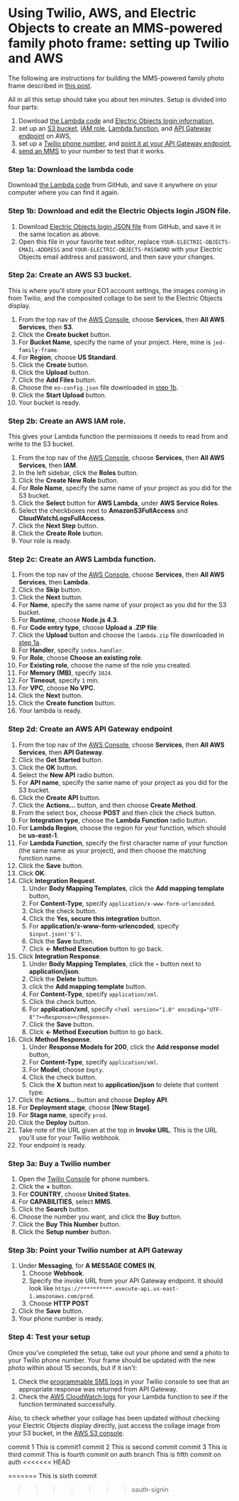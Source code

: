 # Using Twilio, AWS, and Electric Objects to create an MMS-powered family photo frame: setting up Twilio and AWS

The following are instructions for building the MMS-powered family photo frame described in [this post](https://jed.github.io/twil-eo/intro.html).

All in all this setup should take you about ten minutes. Setup is divided into four parts:

1. Download [the Lambda code](#lambda) and [Electric Objects login information](#login),
2. set up an [S3 bucket](#s3), [IAM role](#iam), [Lambda function](#lambda), and [API Gateway endpoint](#apigateway) on AWS,
3. set up a [Twilio phone number](#twilio), and [point it at your API Gateway endpoint](#webhook),
4. [send an MMS](#test) to your number to test that it works.

<a name="lambda"></a>
### Step 1a: Download the lambda code

Download [the Lambda code](https://raw.githubusercontent.com/jed/twil-eo/master/lambda.zip) from GitHub, and save it anywhere on your computer where you can find it again.

<a name="login"></a>
### Step 1b: Download and edit the Electric Objects login JSON file.

1. Download [Electric Objects login JSON file](https://raw.githubusercontent.com/jed/twil-eo/master/eo-config.json) from GitHub, and save it in the same location as above.
2. Open this file in your favorite text editor, replace `YOUR-ELECTRIC-OBJECTS-EMAIL-ADDRESS` and `YOUR-ELECTRIC-OBJECTS-PASSWORD` with your Electric Objects email address and password, and then save your changes.

<a name="s3"></a>
### Step 2a: Create an AWS S3 bucket.

This is where you'll store your EO1 account settings, the images coming in from Twilio, and the composited collage to be sent to the Electric Objects display.

1. From the top nav of the [AWS Console](https://console.aws.amazon.com), choose **Services**, then **All AWS Services**, then **S3**.
2. Click the **Create bucket** button.
3. For **Bucket Name**, specify the name of your project. Here, mine is `jed-family-frame`.
4. For **Region**, choose **US Standard**.
5. Click the **Create** button.
6. Click the **Upload** button.
7. Click the **Add Files** button.
8. Choose the `eo-config.json` file downloaded in [step 1b](#login).
9. Click the **Start Upload** button.
10. Your bucket is ready.

<a name="iam"></a>
### Step 2b: Create an AWS IAM role.

This gives your Lambda function the permissions it needs to read from and write to the S3 bucket.

1. From the top nav of the [AWS Console](https://console.aws.amazon.com), choose **Services**, then **All AWS Services**, then **IAM**.
2. In the left sidebar, click the **Roles** button.
3. Click the **Create New Role** button.
4. For **Role Name**, specify the same name of your project as you did for the S3 bucket.
5. Click the **Select** button for **AWS Lambda**, under **AWS Service Roles**.
6. Select the checkboxes next to **AmazonS3FullAccess** and **CloudWatchLogsFullAccess**.
7. Click the **Next Step** button.
8. Click the **Create Role** button.
9. Your role is ready.

<a name="lambda"></a>
### Step 2c: Create an AWS Lambda function.

1. From the top nav of the [AWS Console](https://console.aws.amazon.com), choose **Services**, then **All AWS Services**, then **Lambda**.
2. Click the **Skip** button.
3. Click the **Next** button.
4. For **Name**, specify the same name of your project as you did for the S3 bucket.
5. For **Runtime**, choose **Node.js 4.3**.
6. For **Code entry type**, choose **Upload a .ZIP file**.
7. Click the **Upload** button and choose the `lambda.zip` file downloaded in [step 1a](#lambda).
8. For **Handler**, specify `index.handler`.
9. For **Role**, choose **Choose an existing role**.
10. For **Existing role**, choose the name of the role you created.
11. For **Memory (MB)**, specify `1024`.
12. For **Timeout**, specify `1` min.
13. For **VPC**, choose **No VPC**.
14. Click the **Next** button.
15. Click the **Create function** button.
16. Your lambda is ready.

<a name="apigateway"></a>
### Step 2d: Create an AWS API Gateway endpoint

1. From the top nav of the [AWS Console](https://console.aws.amazon.com), choose **Services**, then **All AWS Services**, then **API Gateway**.
2. Click the **Get Started** button.
3. Click the **OK** button.
4. Select the **New API** radio button.
5. For **API name**, specify the same name of your project as you did for the S3 bucket.
6. Click the **Create API** button.
7. Click the **Actions...** button, and then choose **Create Method**.
8. From the select box, choose **POST** and then click the check button.
9. For **Integration type**, choose the **Lambda Function** radio button.
10. For **Lambda Region**, choose the region for your function, which should be **us-east-1**.
11. For **Lambda Function**, specify the first character name of your function (the same name as your project), and then choose the matching function name.
12. Click the **Save** button.
13. Click **OK**.
14. Click **Integration Request**.
    1. Under **Body Mapping Templates**, click the **Add mapping template** button,
    2. For **Content-Type**, specify `application/x-www-form-urlencoded`.
    3. Click the check button.
    4. Click the **Yes, secure this integration** button.
    4. For **application/x-www-form-urlencoded**, specify `$input.json('$')`.
    5. Click the **Save** button.
    6. Click **← Method Execution** button to go back.
15. Click **Integration Response**.
    1. Under **Body Mapping Templates**, click the **-** button next to **application/json**.
    2. Click the **Delete** button.
    3. click the **Add mapping template** button.
    4. For **Content-Type**, specify `application/xml`.
    5. Click the check button.
    6. For **application/xml**, specify `<?xml version="1.0" encoding="UTF-8"?><Response></Response>`.
    7. Click the **Save** button.
    8. Click **← Method Execution** button to go back.
16. Click **Method Response**.
    1. Under **Response Models for 200**, click the **Add response model** button,
    2. For **Content-Type**, specify `application/xml`.
    3. For **Model**, choose `Empty`.
    4. Click the check button.
    5. Click the **X** button next to **application/json** to delete that content type.
17. Click the **Actions...** button and choose **Deploy API**.
18. For **Deployment stage**, choose **[New Stage]**.
19. For **Stage name**, specify `prod`.
20. Click the **Deploy** button.
21. Take note of the URL given at the top in **Invoke URL**. This is the URL you'll use for your Twilio webhook.
22. Your endpoint is ready.

<a name="twilio"></a>
### Step 3a: Buy a Twilio number

1. Open the [Twilio Console](https://www.twilio.com/console/phone-numbers/incoming) for phone numbers.
2. Click the **+** button.
3. For **COUNTRY**, choose **United States**.
4. For **CAPABILITIES**, select **MMS**.
5. Click the **Search** button.
6. Choose the number you want, and click the **Buy** button.
7. Click the **Buy This Number** button.
8. Click the **Setup number** button.

<a name="webhook"></a>
### Step 3b: Point your Twilio number at API Gateway

1. Under **Messaging**, for **A MESSAGE COMES IN**,
    1. Choose **Webhook**.
    2. Specify the invoke URL from your API Gateway endpoint. It should look like `https://**********.execute-api.us-east-1.amazonaws.com/prod`.
    3. Choose **HTTP POST**
2. Click the **Save** button.
3. Your phone number is ready.

<a name="test"></a>
### Step 4: Test your setup

Once you've completed the setup, take out your phone and send a photo to your Twilio phone number. Your frame should be updated with the new photo within about 15 seconds, but if it isn't:

1. Check the [programmable SMS logs](https://www.twilio.com/console/sms/logs) in your Twilio console to see that an appropriate response was returned from API Gateway.
2. Check the [AWS CloudWatch logs](https://console.aws.amazon.com/cloudwatch/home) for your Lambda function to see if the function terminated successfully.

Also, to check whether your collage has been updated without checking your Electric Objects display directly, just access the collage image from your S3 bucket, in the [AWS S3 console](https://console.aws.amazon.com/s3/home).


commit 1 This is commit1
commit 2 This is second commit
commit 3 This is third commit
This is fourth commit on auth branch
This is fifth commit on auth
<<<<<<< HEAD

=======
This is sixth commit
>>>>>>> oauth-signin
